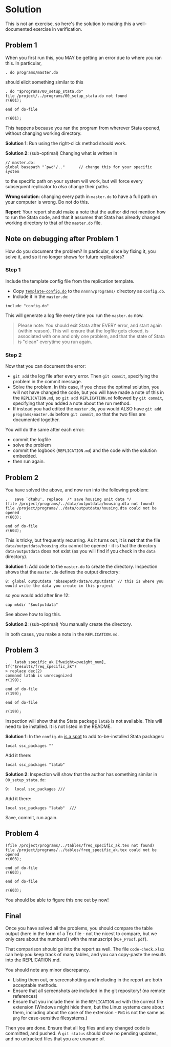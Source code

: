 # Solution

This is not an exercise, so here's the solution to making this a well-documented exercise in verification.


## Problem 1

When you first run this, you MAY be getting an error due to where you ran this. In particular,

```
. do programs/master.do
```

should elicit something similar to this

```
. do "$programs/00_setup_stata.do"
file /project/../programs/00_setup_stata.do not found
r(601);

end of do-file

r(601);
```

This happens because you ran the program from wherever Stata opened, without changing working directory. 

**Solution 1**: Run using the right-click method should work.

**Solution 2**: (sub-optimal) Changing what is written in 

```
// master.do:
global basepath "`pwd'/.."      // change this for your specific system
```
to the specific path on your system will work, but will force every subsequent replicator to *also* change their paths.

**Wrong solution**: changing every path in `master.do` to have a full path on your computer is wrong. Do not do this.

**Report**: Your report should make a note that the author did not mention how to run the Stata code, and that it assumes that Stata has already changed working directory to that of the `master.do` file.

## Note on debugging after Problem 1

How do you document the problem? In particular, since by fixing it, you solve it, and so it no longer shows for future replicators?

### Step 1

Include the template config file from the replication template.

- Copy [`template-config.do`](https://github.com/AEADataEditor/replication-template/blob/master/template-config.do) to the `nnnnn/programs/` directory as `config.do`.
- Include it in the `master.do`:
```
include "config.do"
```
This will generate a log file every time you run the `master.do` now.

> Please note: You should exit Stata after EVERY error, and start again (within reason). This will ensure that the logfile gets closed, is associated with one and only one problem, and that the state of Stata is "clean" everytime you run again.

### Step 2

Now that you can document the error:

- `git add` the log file after every error. Then `git commit`, specifying the problem in the commit message.
- Solve the problem. In this case, if you chose the optimal solution, you will not have changed the code, but you will have made a note of this in the `REPLICATION.md`, so `git add REPLICATION.md` followed by `git commit`, specifying that you added a note about the run method.
- If instead you had edited the `master.do`, you would ALSO have `git add programs/master.do` before `git commit`, so that the two files are documented together.

You will do the same after each error: 

- commit the logfile
- solve the problem
- commit the logbook (`REPLICATION.md`) and the code with the solution embedded.
- then run again.

## Problem 2

You have solved the above, and now run into the following problem:

```
.   save `dtahu', replace  /* save housing unit data */
(file /project/programs/../data/outputdata/housing.dta not found)
file /project/programs/../data/outputdata/housing.dta could not be opened
r(603);

end of do-file
r(603);

```

This is tricky, but frequently recurring. As it turns out, it is **not** that the file `data/outputdata/housing.dta` cannot be opened - it is that the directory `data/outputdata` does not exist (as you will find if you check in the `data` directory).

**Solution 1**: Add code to the `master.do` to create the directory. Inspection shows that the `master.do` defines the output directory:

```
8: global outputdata "$basepath/data/outputdata" // this is where you would write the data you create in this project
```

so you would add after line 12:
```
cap mkdir "$outputdata"
```

See above how to log this.

**Solution 2**: (sub-optimal) You manually create the directory.

In both cases, you make a note in the `REPLICATION.md`.

## Problem 3

``` 
.   latab specific_ak [fweight=pweight_num],  tf("$results/freq_specific_ak") 
> replace dec(2)
command latab is unrecognized
r(199);

end of do-file
r(199);

end of do-file

r(199);

```

Inspection will show that the Stata package `latab` is not available. This will need to be installed. It is not listed in the README.

**Solution 1**: In the `config.do` [is a spot](https://github.com/AEADataEditor/replication-template/blob/master/template-config.do#L37) to add to-be-installed Stata packages:

```
local ssc_packages ""
```

Add it there:

```
local ssc_packages "latab"
```

**Solution 2**: Inspection will show that the author has something similar in `00_setup_stata.do`:

```
9: 	local ssc_packages ///
```

Add it there:

```
local ssc_packages "latab"  ///
```


Save, commit, run again.

## Problem 4

```
(file /project/programs/../tables/freq_specific_ak.tex not found)
file /project/programs/../tables/freq_specific_ak.tex could not be opened
r(603);

end of do-file
r(603);

end of do-file

r(603);
```

You should be able to figure this one out by now!

## Final

Once you have solved all the problems, you should compare the table output (here in the form of a Tex file - not the nicest to compare, but we only care about the numbers!) with the manuscript (`PDF_Proof.pdf`). 

That comparison should go into the report as well. The file `code-check.xlsx` can help you keep track of many tables, and you can copy-paste the results into the REPLICATION.md. 

You should note any minor discrepancy. 

- Listing them out, or screenshotting and including in the report are both acceptable methods. 
- Ensure that all screenshots are included in the git repository! (no remote references)
- Ensure that you include them in the `REPLICATION.md` with the correct file extension (Windows might hide them, but the Linux systems care about them, including about the case of the extension - `PNG` is not the same as `png` for case-sensitive filesystems.)

Then you are done. Ensure that all log files and any changed code is committed, and pushed. A `git status` should show no pending updates, and no untracked files that you are unaware of.


